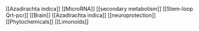[[Azadirachta indica]]
[[MicroRNA]]
[[secondary metabolism]]
[[Stem-loop Qrt-pcr]]
[[Brain]]
[[Azadirachta indica]]
[[neuroprotection]]
[[Phytochemicals]]
[[Limonoids]]
